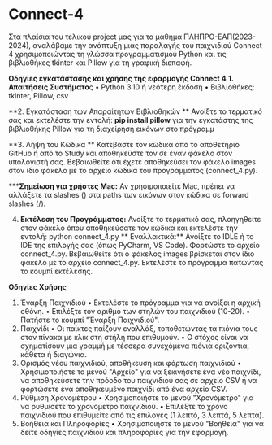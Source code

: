 # Connect-4
Στα πλαίσια του τελικού project μας για το μάθημα ΠΛΗΠΡΟ-ΕΑΠ(2023-2024), αναλάβαμε την ανάπτυξη μιας παραλαγής του παιχνιδιού Connect 4 χρησιμοποιώντας τη γλώσσα προγραμματισμού Python και τις βιβλιοθήκες tkinter και Pillow για τη γραφική διεπαφή.


**Οδηγίες εγκατάστασης και χρήσης της εφαρμογής Connect 4**
**1.	Απαιτήσεις Συστήματο**ς
  • Python 3.10 ή νεότερη έκδοση
  • Βιβλιοθήκες: tkinter, Pillow, csv

**2.	Εγκατάσταση των Απαραίτητων Βιβλιοθηκών **
Ανοίξτε το τερματικό σας και εκτελέστε την εντολή: **pip install pillow** για την εγκατάστης της βιβλιοθήκης Pillow για τη διαχείρηση εικόνων στο πρόγραμμ

**3.	Λήψη του Κώδικα **
Κατεβάστε τον κώδικα από το αποθετήριο GitHub ή από το Study και αποθηκεύστε τον σε έναν φάκελο στον υπολογιστή σας. Βεβαιωθείτε ότι έχετε αποθηκεύσει τον φάκελο images στον ίδιο φάκελο με το αρχείο κώδικα του προγράμματος (connect_4.py).

*****Σημείωση για χρήστες Mac:** Αν χρησιμοποιείτε Mac, πρέπει να αλλάξετε τα slashes (\) στα paths των εικόνων στον κώδικα σε forward slashes (/).

4.	**Εκτέλεση του Προγράμματος:** Ανοίξτε το τερματικό σας, πλοηγηθείτε στον φάκελο όπου αποθηκεύσατε τον κώδικα και εκτελέστε την εντολή: python connect_4.py
   ** Εναλλακτικά:** Ανοίξτε το IDLE ή το IDE της επιλογής σας (όπως PyCharm, VS Code). Φορτώστε το αρχείο connect_4.py. Βεβαιωθείτε ότι ο φάκελος images βρίσκεται στον ίδιο φάκελο με το αρχείο connect_4.py. Εκτελέστε το πρόγραμμα πατώντας το κουμπί εκτέλεσης.

**Οδηγίες Χρήσης**
1.	Έναρξη Παιχνιδιού
  •	Εκτελέστε το πρόγραμμα για να ανοίξει η αρχική οθόνη.
  •	Επιλέξτε τον αριθμό των στηλών του παιχνιδιού (10-20).
  •	Πατήστε το κουμπί "Έναρξη Παιχνιδιού".
2.	Παιχνίδι
  •	Οι παίκτες παίζουν εναλλάξ, τοποθετώντας τα πιόνια τους στον πίνακα με κλικ στη στήλη που επιθυμούν.
  •	Ο στόχος είναι να σχηματίσουν μια γραμμή με τέσσερα συνεχόμενα πιόνια οριζόντια, κάθετα ή διαγώνια.
3.	Ορισμός νέου παιχνιδιού, αποθήκευση και φόρτωση παιχνιδιού
  •	Χρησιμοποιήστε το μενού "Αρχείο" για να ξεκινήσετε ένα νέο παιχνίδι, να  αποθηκεύσετε την πρόοδο του παιχνιδιού σας σε αρχείο CSV ή να φορτώσετε ένα αποθηκευμένο παιχνίδι από ένα αρχείο CSV.
4.	Ρύθμιση Χρονομέτρου
  •	Χρησιμοποιήστε το μενού "Χρονόμετρο" για να ρυθμίσετε το χρονόμετρο παιχνιδιού.
  •	Επιλέξτε το χρόνο παιχνιδιού που επιθυμείτε από τις επιλογές (1 λεπτό, 3 λεπτά, 5 λεπτά).
5.	Βοήθεια και Πληροφορίες
  •	Χρησιμοποιήστε το μενού "Βοήθεια" για να δείτε οδηγίες παιχνιδιού και πληροφορίες για την εφαρμογή.

